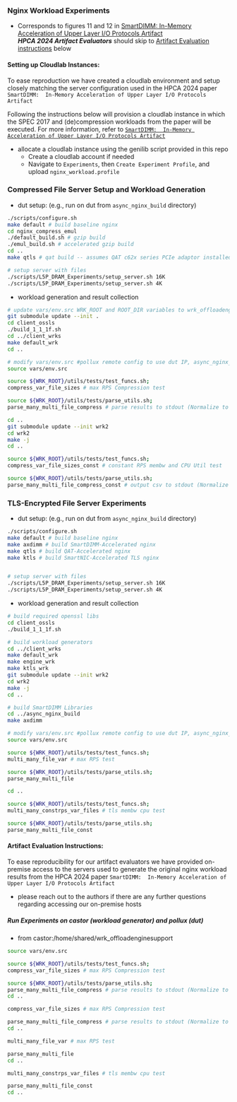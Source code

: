 ### Nginx Workload Experiments
* Corresponds to figures 11 and 12 in [SmartDIMM:  In-Memory Acceleration of Upper Layer I/O Protocols Artifact](https://www.hpca-conf.org/2024)<br>
***HPCA 2024 Artifact Evaluators*** should skip to [Artifact Evaluation instructions](#artifact-evaluation-instructions) below

#### Setting up Cloudlab Instances:
To ease reproduction we have created a cloudlab environment and setup closely matching the server configuration used in the HPCA 2024 paper `SmartDIMM:  In-Memory Acceleration of Upper Layer I/O Protocols Artifact`

Following the instructions below will provision a cloudlab instance in which the SPEC 2017 and (de)compression workloads
from the paper will be executed. For more information, refer to [`SmartDIMM:  In-Memory Acceleration of Upper Layer I/O Protocols Artifact`](https://www.hpca-conf.org/2024)

* allocate a cloudlab instance using the genilib script provided in this repo
	* Create a cloudlab account if needed
	* Navigate to `Experiments`, then `Create Experiment Profile`, and upload `nginx_workload.profile`

### Compressed File Server Setup and Workload Generation
* dut setup: (e.g., run on dut from `async_nginx_build` directory)
```sh
./scripts/configure.sh
make default # build baseline nginx
cd nginx_compress_emul
./default_build.sh # gzip build
./emul_build.sh # accelerated gzip build
cd ..
make qtls # qat build -- assumes QAT c62x series PCIe adaptor installed

# setup server with files
./scripts/L5P_DRAM_Experiments/setup_server.sh 16K
./scripts/L5P_DRAM_Experiments/setup_server.sh 4K
```

* workload generation and result collection
```sh
# update vars/env.src WRK_ROOT and ROOT_DIR variables to wrk_offloadenginesupport and async_nginx_build directories, respectively
git submodule update --init .
cd client_ossls
./build_1_1_1f.sh
cd ../client_wrks
make default_wrk
cd ..

# modify vars/env.src #pollux remote config to use dut IP, async_nginx_build directory, hostname, and netdev
source vars/env.src

source ${WRK_ROOT}/utils/tests/test_funcs.sh;
compress_var_file_sizes # max RPS Compression test

source ${WRK_ROOT}/utils/tests/parse_utils.sh;
parse_many_multi_file_compress # parse results to stdout (Normalize to accel-gzip to http-gzip for RPS comparison)

cd ..
git submodule update --init wrk2
cd wrk2
make -j
cd ..

source ${WRK_ROOT}/utils/tests/test_funcs.sh;
compress_var_file_sizes_const # constant RPS membw and CPU Util test

source ${WRK_ROOT}/utils/tests/parse_utils.sh;
parse_many_multi_file_compress_const # output csv to stdout (Normalize to accel-gzip to http-gzip for mem-bw and cpu-util comparison)
```

### TLS-Encrypted File Server Experiments
* dut setup: (e.g., run on dut from `async_nginx_build` directory)
```sh
./scripts/configure.sh
make default # build baseline nginx
make axdimm # build SmartDIMM-Accelerated nginx
make qtls # build QAT-Accelerated nginx
make ktls # build SmartNIC-Accelerated TLS nginx


# setup server with files
./scripts/L5P_DRAM_Experiments/setup_server.sh 16K
./scripts/L5P_DRAM_Experiments/setup_server.sh 4K
```

* workload generation and result collection
```sh
# build required openssl libs
cd client_ossls
./build_1_1_1f.sh

# build workload generators
cd ../client_wrks
make default_wrk
make engine_wrk
make ktls_wrk
git submodule update --init wrk2
cd wrk2
make -j
cd ..

# build SmartDIMM Libraries
cd ../async_nginx_build
make axdimm

# modify vars/env.src #pollux remote config to use dut IP, async_nginx_build directory, hostname, and netdev
source vars/env.src

source ${WRK_ROOT}/utils/tests/test_funcs.sh;
multi_many_file_var # max RPS test

source ${WRK_ROOT}/utils/tests/parse_utils.sh;
parse_many_multi_file

cd ..

source ${WRK_ROOT}/utils/tests/test_funcs.sh;
multi_many_constrps_var_files # tls membw cpu test

source ${WRK_ROOT}/utils/tests/parse_utils.sh;
parse_many_multi_file_const
```

#### Artifact Evaluation Instructions:
To ease reproducibility for our artifact evaluators we have provided on-premise access to the servers used to generate the original nginx workload results from the HPCA 2024 paper `SmartDIMM:  In-Memory Acceleration of Upper Layer I/O Protocols Artifact`
* please reach out to the authors if there are any further questions regarding accessing our on-premise hosts

##### Run Experiments on castor (workload generator) and pollux (dut)
* from castor:/home/shared/wrk_offloadenginesupport
```sh
source vars/env.src

source ${WRK_ROOT}/utils/tests/test_funcs.sh;
compress_var_file_sizes # max RPS Compression test

source ${WRK_ROOT}/utils/tests/parse_utils.sh;
parse_many_multi_file_compress # parse results to stdout (Normalize to accel-gzip to http-gzip for RPS comparison)
cd ..

compress_var_file_sizes # max RPS Compression test

parse_many_multi_file_compress # parse results to stdout (Normalize to accel-gzip to http-gzip for RPS comparison)
cd ..

multi_many_file_var # max RPS test

parse_many_multi_file
cd ..

multi_many_constrps_var_files # tls membw cpu test

parse_many_multi_file_const
cd ..
```